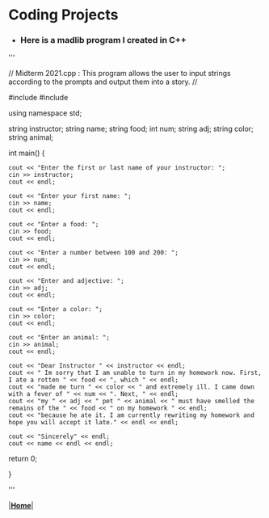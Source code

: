 # Coding Projects

+ ### **Here is a madlib program I created in C++**

'''

// Midterm 2021.cpp : This program allows the user to input strings according to the prompts and output them into a story. 
//

#include <iostream>
#include <string>

using namespace std;

string instructor;
string name;
string food;
int num;
string adj;
string color;
string animal;


int main()
{

	cout << "Enter the first or last name of your instructor: ";
	cin >> instructor;
	cout << endl;

	cout << "Enter your first name: ";
	cin >> name;
	cout << endl;

	cout << "Enter a food: ";
	cin >> food;
	cout << endl;

	cout << "Enter a number between 100 and 200: ";
	cin >> num;	
	cout << endl;

	cout << "Enter and adjective: ";
	cin >> adj;
	cout << endl;

	cout << "Enter a color: ";
	cin >> color;
	cout << endl;

	cout << "Enter an animal: ";
	cin >> animal;
	cout << endl;

	cout << "Dear Instructor " << instructor << endl;
	cout << " Im sorry that I am unable to turn in my homework now. First, I ate a rotten " << food << ", which " << endl;
	cout << "made me turn " << color << " and extremely ill. I came down with a fever of " << num << ". Next, " << endl;
	cout << "my " << adj << " pet " << animal << " must have smelled the remains of the " << food << " on my homework " << endl;
	cout << "because he ate it. I am currently rewriting my homework and hope you will accept it late." << endl << endl;

	cout << "Sincerely" << endl;
	cout << name << endl << endl;


return 0;
		

}

'''

|[**Home**](https://chogue7809.github.io/AboutMe/)|
